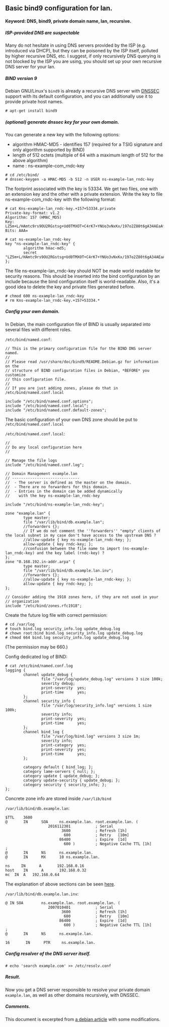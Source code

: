 ## Basic bind9 configuration for lan.

#### Keyword: DNS, bind9, private domain name, lan, recursive.

##### ISP-provided DNS are suspectable

Many do not hesitate in using DNS servers provided by the ISP (e.g. introduced via DHCP), but they can be poisoned by the ISP itself, polluted by higher recursive DNS, etc. I suggest, if only recursively DNS querying is not blocked by the ISP you are using, you should set up your own recursive DNS server for your lan.

##### BIND version 9

Debian GNU/Linux's `bind9` is already a recursive DNS server with [DNSSEC](https://en.wikipedia.org/wiki/Domain_Name_System_Security_Extensions) support with its default configuration, and you can additionally use it to provide private host names.

```
# apt-get install bind9 
```
	
##### (optional) generate dnssec key for your own domain.

You can generate a new key with the following options:

* algorithm HMAC-MD5 - identifies 157 (required for a TSIG signature and only algorithm supported by BIND)
* length of 512 octets (multiple of 64 with a maximum length of 512 for the above algorithm)
* name : ns-example-com_rndc-key 

```
# cd /etc/bind/
# dnssec-keygen -a HMAC-MD5 -b 512 -n USER ns-example-lan_rndc-key
```

The footprint associated with the key is 53334. We get two files, one with an extension key and the other with a private extension. Write the key to file ns-example-com_rndc-key with the following format:

```
# cat Kns-example-lan_rndc-key.+157+53334.private
Private-key-format: v1.2
Algorithm: 157 (HMAC_MD5)
Key: LZ5m+L/HAmtc9rs9OU2RGstsg+Ud0TMXOT+C4rK7+YNUo3vNxKx/197o2Z80t6gA34AEaAf3F+hEodV4K+SWvA==
Bits: AAA=

# cat ns-example-lan_rndc-key
key "ns-example-lan_rndc-key" {
        algorithm hmac-md5;
        secret "LZ5m+L/HAmtc9rs9OU2RGstsg+Ud0TMXOT+C4rK7+YNUo3vNxKx/197o2Z80t6gA34AEaAf3F+hEodV4K+SWvA==";
};
```

The file ns-example-lan_rndc-key should NOT be made world readable for security reasons. This should be inserted into the bind configuration by an include because the bind configuration itself is world-readable. Also, it's a good idea to delete the key and private files generated before. 

```
# chmod 600 ns-example-lan_rndc-key
# rm Kns-example-lan_rndc-key.+157+53334.*
```

##### Config your own domain.

In Debian, the main configuration file of BIND is usually separated into several files with different roles.


`/etc/bind/named.conf`:

```
// This is the primary configuration file for the BIND DNS server named.
//
// Please read /usr/share/doc/bind9/README.Debian.gz for information on the 
// structure of BIND configuration files in Debian, *BEFORE* you customize 
// this configuration file.
//
// If you are just adding zones, please do that in /etc/bind/named.conf.local

include "/etc/bind/named.conf.options";
include "/etc/bind/named.conf.local";
include "/etc/bind/named.conf.default-zones";
```

The basic configuration of your own DNS zone should be put to `/etc/bind/named.conf.local`


`/etc/bind/named.conf.local`:

```
//
// Do any local configuration here
//

// Manage the file logs
include "/etc/bind/named.conf.log";

// Domain Management example.lan
// ------------------------------
//  - The server is defined as the master on the domain.
//  - There are no forwarders for this domain.
//  - Entries in the domain can be added dynamically 
//    with the key ns-example-lan_rndc-key

include "/etc/bind/ns-example-lan_rndc-key";

zone "example.lan" {
        type master;
        file "/var/lib/bind/db.example.lan";
        //forwarders {};
        // If we do not comment the ''forwarders'' "empty" clients of the local subnet in my case don't have access to the upstream DNS ?
        //allow-update { key ns-example-lan_rndc-key; };
        allow-update { key rndc-key; };
        //confusion between the file name to import (ns-example-lan_rndc-key) and the key label (rndc-key) ?
};
zone "0.168.192.in-addr.arpa" {
        type master;
        file "/var/lib/bind/db.example.lan.inv";
        //forwarders {};
        //allow-update { key ns-example-lan_rndc-key; };
        allow-update { key rndc-key; };
};

// Consider adding the 1918 zones here, if they are not used in your
// organization
include "/etc/bind/zones.rfc1918";
```

Create the future log file with correct permission:

```
# cd /var/log
# touch bind.log security_info.log update_debug.log
# chown root:bind bind.log security_info.log update_debug.log
# chmod 664 bind.log security_info.log update_debug.log
```

(The permission may be 660.)

Config dedicated log of BIND:

```
# cat /etc/bind/named.conf.log 
logging {
        channel update_debug {
                file "/var/log/update_debug.log" versions 3 size 100k;
                severity debug;
                print-severity  yes;
                print-time      yes;
        };
        channel security_info {
                file "/var/log/security_info.log" versions 1 size 100k;
                severity info;
                print-severity  yes;
                print-time      yes;
        };
        channel bind_log {
                file "/var/log/bind.log" versions 3 size 1m;
                severity info;
                print-category  yes;
                print-severity  yes;
                print-time      yes;
        };

        category default { bind_log; };
        category lame-servers { null; };
        category update { update_debug; };
        category update-security { update_debug; };
        category security { security_info; };
};
```

Concrete zone info are stored inside `/var/lib/bind`

`/var/lib/bind/db.example.lan`:

```
$TTL    3600
@       IN      SOA     ns.example.lan. root.example.lan. (
                   2016112301           ; Serial
                         3600           ; Refresh [1h]
                          600           ; Retry   [10m]
                        86400           ; Expire  [1d]
                          600 )         ; Negative Cache TTL [1h]
;
@       IN      NS      ns.example.lan.
@       IN      MX      10 ns.example.lan.

ns     IN      A       192.168.0.16
host    IN      A       192.168.0.32
mc	IN	A	192.168.0.64
```

The explanation of above sections can be seen [here](https://wiki.debian.org/Bind9#Some_Explanations_:).

`/var/lib/bind/db.example.lan.inv`:

```
@ IN SOA        ns.example.lan. root.example.lan. (
                   2007010401           ; Serial
                         3600           ; Refresh [1h]
                          600           ; Retry   [10m]
                        86400           ; Expire  [1d]
                          600 )         ; Negative Cache TTL [1h]
;
@       IN      NS      ns.example.lan.

16       IN      PTR     ns.example.lan.
```

##### Config resolver of the DNS server itself.

```
# echo 'search example.com' >> /etc/resolv.conf 
```

##### Result.

Now you get a DNS server responsible to resolve your private domain `example.lan`, as well as other domains recursively, with DNSSEC.

##### Comments.

This document is excerpted from [a debian article](https://wiki.debian.org/Bind9) with some modifications.
